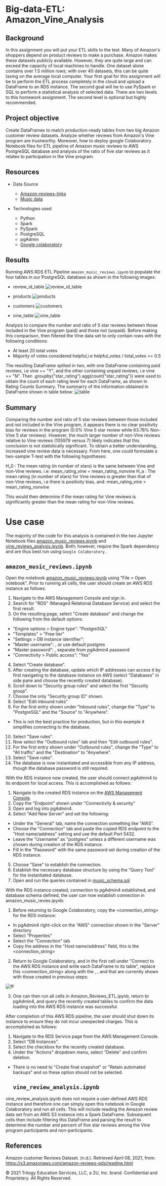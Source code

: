 # Big-data-ETL: Amazon_Vine_Analysis 

## Background

In this assignment you will put your ETL skills to the test. Many of Amazon's shoppers depend on product reviews to make a purchase. Amazon makes these datasets publicly available. However, they are quite large and can exceed the capacity of local machines to handle. One dataset alone contains over 1.5 million rows; with over 40 datasets, this can be quite taxing on the average local computer. Your first goal for this assignment will be to perform the ETL process completely in the cloud and upload a DataFrame to an RDS instance. The second goal will be to use PySpark or SQL to perform a statistical analysis of selected data.
There are two levels to this homework assignment. The second level is optional but highly recommended.



## Project objective

Create DataFrames to match production-ready tables from two big Amazon customer review datasets.
Analyze whether reviews from Amazon's Vine program are trustworthy. Moreover, how to deploy google Colaboratory Notebook files for ETL pipeline of Amazon music reviews to AWS PostgreSQL database and analysis of the ratio of five star reviews as it relates to participation in the Vine program.

## Resources

- Data Source
  - [Amazon-reviews-links](https://s3.amazonaws.com/amazon-reviews-pds/tsv/index.txt)
  - [Music data](https://s3.amazonaws.com/amazon-reviews-pds/tsv/amazon_reviews_us_Music_v1_00.tsv.gz)

- Technologies used
  - Python
  - Spark 
  - PySpark
  - PostgreSQL 
  - pgAdmin
  - [Google colaboratory](https://colab.research.google.com/notebooks/welcome.ipynb)
  
## Results
Running AWS RDS ETL Pipeline `amazon_music_reviews.ipynb` to populate the four tables in our PostgreSQL database as shown in the following images:

- review_id_table
![review_id_table](https://user-images.githubusercontent.com/84547558/169960910-24bb0004-5e29-47a2-87d5-46c2739cf2ba.png)

- products
 ![products](https://user-images.githubusercontent.com/84547558/169960987-e22616b7-0b87-475b-aa47-4a344ed4e030.png)

- customers
![customers](https://user-images.githubusercontent.com/84547558/169961010-fa894999-101e-4770-916a-ecdcffa16254.png)

- vine_table
![vine_table](https://user-images.githubusercontent.com/84547558/169961024-b131d064-5fb9-4b6b-b890-93565597ba3e.png)


Analysis to compare the number and ratio of 5 star reviews between those included in the Vine program (paid) and those not (unpaid). Before making this comparison, then filtered the Vine data set to only contain rows with the following conditions:
- At least 20 total votes
- Majority of votes considered helpful,i.e helpful_votes / total_votes >= 0.5

The resulting DataFrame splited in two, with one DataFrame containing paid reviews, i.e vine == "Y", and the other containing unpaid reviews, i.e vine == "N". Then .groupby("star_rating").agg(count("star_rating")) were used to obtain the count of each rating level for each DataFrame, as shown in Rating Counts Summary. The summarry of the information obtained in DataFrame shown in table below:
![table](https://user-images.githubusercontent.com/84547558/169955450-519e7fce-8940-4046-a8ad-c520dae6fb7a.png)

## Summary
Comparing the number and ratio of 5 star reviews between those included and not included in the Vine program, it appears there is no clear positivity bias for reviews in the program (0.0% Vine 5 star review while 63.76% Non-Vine 5 star reviews). However, the much larger number of non-Vine reviews relative to Vine reviews (105979 versus 7) likely indicates that this conclusion is not statistically significant. To obtain a better understanding, increased vine review data is necessary. From here, one could formulate a two-sample T-test with the following hypotheses:

H_0 : The mean rating (in number of stars) is the same between Vine and non-Vine
      reviews. i.e:
      mean_rating_vine = mean_rating_nonvine
H_a : The mean rating (in number of stars) for Vine reviews is greater than that
      of non-Vine reviews, i.e there is positivity bias, and:
      mean_rating_vine > mean_rating_nonvine
      
This would then determine if the mean rating for Vine reviews is significantly greater than the mean rating for non-Vine reviews.

# Use case
The majority of the code for this analysis is contained in the two Jupyter Notebook files [amazon_music_reviews.ipynb](https://github.com/bigoshunane/Big-data-challenge-HM-18/blob/main/level_1/amazon_music_reviews.ipynb) and [vine_reviews_analysis.ipynb](https://github.com/bigoshunane/Big-data-challenge-HM-18/blob/main/level_2/vine_reviews_analysis.ipynb). Both; however, require the Spark dependency and are thus best run using `Google Colaboratory.`
## `amazon_music_reviews.ipynb`
Open the notebook [amazon_music_reviews.ipynb](https://github.com/bigoshunane/Big-data-challenge-HM-18/blob/main/level_1/amazon_music_reviews.ipynb) using "File > Open notebook". Prior to running all cells, the user should create an AWS RDS instance as follows:

1. Navigate to the AWS Management Console and sign in.
2. Search for "RDS" (Managed Relational Database Service) and select the first result.
3. On the resulting page, select "Create database" and change the following from the default options:
- "Engine options > Engine type": "PostgreSQL"
- "Templates" > "Free tier"
- "Settings > DB instance identifier": <Database Name>
- "Master username": <Username>, or use default postgres
- "Master password": <Password>, separate from pgAdmin4 password
- "Connectivity > Public access": "Yes"
4. Select "Create database".
5. After creating the database, update which IP addresses can access it by first navigating to the database instance on AWS (select "Databases" in side pane and choose the recently created database).
6. Scroll down to "Security group rules" and select the first "Security group".
7. Choose the only "Security group ID" shown.
8. Select "Edit inbound rules"
9. For the first entry shown under "Inbound rules", change the "Type" to "PostgreSQL" and the "Source" to "Anywhere".
- This is not the best practice for production, but in this example it simplifies connecting to the database.
10. Select "Save rules".
11. Now select the "Outbound rules" tab and then "Edit outbound rules".
12. For the first entry shown under "Outbound rules", change the "Type" to "All traffic" and the "Destination" to "Anywhere".
13. Select "Save rules".
14. The database is now instantiated and accessible from any IP address, though the database password is still required.
  
With the RDS instance now created, the user should connect pgAdmin4 to its endpoint for local access. This is accomplished as follows:
  
1. Navigate to the created RDS instance on the [AWS Management Console](https://aws.amazon.com/console/).
2. Copy the "Endpoint" shown under "Connectivity & security"
3. Open and log into pgAdmin4.
4. Select "Add New Server" and set the following:
  
- Under the "General" tab, name the connection something like "AWS".
- Choose the "Connection" tab and paste the copied RDS endpoint to the "Host name/address" setting and use the default Port 5432.
- Leave the "Username" as "postgres" unless a different username was chosen during creation of the RDS instance.
- Fill in the "Password" with the same password set during creation of the RDS instance.
  
5. Choose "Save" to establish the connection.
6. Establish the necessary database structure by using the "Query Tool" for the instantiated database.
7. Open and run the queries contained in [music_schema.sql](https://github.com/bigoshunane/Big-data-challenge-HM-18/blob/main/Resources/music_schema.sql)
  
With the RDS instance created, connection to pgAdmin4 established, and database schema defined, the user can now establish connection in amazon_music_revies.ipynb:
  
1. Before returning to Google Colaboratory, copy the <connection_string> for the RDS instance:
- In pgAdmin4 right-click on the "AWS" connection shown in the "Server" directory
- Select "Properties"
- Select the "Connection" tab
- Copy the address in the "Host name/address" field, this is the <connection_string>
  
2. Return to Google Colaboratory, and in the first cell under "Connect to the AWS RDS instance and write each DataFrame to its table", replace this <connection_string> along with the <Database Name>, <Username>, and <Password> that are currently shown with those created in previous steps:
  
![ff](https://user-images.githubusercontent.com/84547558/169959049-e389af0e-4753-499b-9a9b-10a79a764fe7.png)
  
3. One can then run all cells in Amazon_Reviews_ETL.ipynb, return to pgAdmin4, and query the recently created tables to confirm the data loading into  the AWS RDS instance was successful. 
  
After completion of this AWS RDS pipeline, the user should shut down its instance to ensure they do not incur unexpected charges. This is accomplished as follows:

1. Navigate to the RDS Service page from the AWS Management Console.
2. Select "DB Instances".
3. Select the checkbox for the recently created database.
4. Under the "Actions" dropdown menu, select "Delete" and confirm deletion.
- There is no need to "Create final snapshot" or "Retain automated backups" and so these option should not be selected.
  
  ## `vine_review_analysis.ipynb`
  
vine_review_analysis.ipynb does not require a user-defined AWS RDS instance and therefore one can simply open this notebook in Google Colaboratory and run all cells. This will include reading the Amazon review data set from an AWS S3 instance into a Spark DataFrame. Subsequent cells then include filtering this DataFrame and parsing the result to determine the number and percent of five star reviews among the Vine program participants and non-participants.
  
## References
Amazon customer Reviews Dataset. (n.d.). Retrieved April 08, 2021, from: https://s3.amazonaws.com/amazon-reviews-pds/readme.html

© 2021 Trilogy Education Services, LLC, a 2U, Inc. brand. Confidential and Proprietary. All Rights Reserved.
